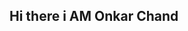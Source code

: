 ## Hi there i AM Onkar Chand 

<!--
**Soundernord/Soundernord** is a ✨ _special_ ✨ repository because its `README.md` (this file) appears on your GitHub profile.

Hi there! 👋 I'm Ayush Malik
🎓 About Me
🏫 B.Tech CSE 3rd Year Student at Shri Ramdeobaba College of Engineering and Management, Nagpur
📊 CGPA: 8.25/10
🌍 Based in India
💼 Connect with me on LinkedIn
🌐 Check out my Portfolio

🔍 Passionate About
Artificial Intelligence, Web Development, and DevOps. I’m enthusiastic about building real-world impactful applications and always looking to learn new technologies and collaborate with like-minded developers.

🚀 What I'm Working On
I’m actively building projects that combine the power of machine learning, deep learning, and full-stack development to create user-centric solutions. My recent work spans AI-powered analytics, agricultural fintech, and healthcare tech.

🛠️ Featured Projects

📁 PatientKhata
A medical record management app for doctors and clinics to maintain patient data efficiently using Firebase and React.

🌾 KissanKhata
A farmer-focused app for managing product stock, schemes, sales, and collections with role-based dashboards using Firebase.

🏠 Bangalore Home Price Prediction
ML model to predict real estate prices in Bangalore using Python, Pandas, and Linear Regression.

🎬 Netflix Data Exploratory Analysis
Exploratory data analysis project on Netflix content dataset with insights into content trends using Pandas and Matplotlib.

💻 Technical Skills & Tech Stack
Programming Languages
Python Java JavaScript SQL

Machine Learning & AI
TensorFlow Scikit-learn Keras OpenCV Hugging Face

Data Science & Analytics
Pandas NumPy Matplotlib Seaborn Jupyter

Web Development
React HTML5 CSS3 Flask

Databases & Cloud
MySQL Google Cloud Firebase Supabase

Development Tools & Platforms
Git GitHub VS Code PyCharm Linux Ubuntu

Future Learning Goals
Kubernetes Apache Kafka Redis GraphQL Rust Go

Specializations
Machine Learning & AI: Deep Learning, Neural Networks, Graph Neural Networks, Computer Vision, NLP
Data Visualization : Pandas, Matplotlib, Seaborn
Web Development : React, HTML, CSS, Javascript
📈 GitHub Stats

Ayush's GitHub Stats
Top Languages

📚 Current Goals

🔭 Exploring scalable AI systems and Firebase-powered full-stack applications
🌱 Deepening my skills in DevOps, React, and TensorFlow
👯 Looking to collaborate on open-source ML and web projects
💬 Open to internships, research collaborations, and freelance opportunities

🤝 Let’s Connect

📬 Feel free to reach out if you’d like to discuss a project, idea, or research collaboration!
💼 LinkedIn
🌐 Portfolio Website

PinnedLoading
 expense Public

 TypeScript

 house-price-prediction Public

 Jupyter Notebook

 Netflix_data_analysis Public

 Jupyter Notebook

 portfolio Public

 TypeScript

 To-do-list Public

 JavaScript

 PatientKhata Public

 TypeScript

131 contributions in the last year
Skip to contributions year list
Contribution Graph
Day of Week	JuneJun	JulyJul	AugustAug	SeptemberSep	OctoberOct	NovemberNov	DecemberDec	JanuaryJan	FebruaryFeb	MarchMar	AprilApr	MayMay	JuneJun
SundaySun																																																					
MondayMon																																																					
TuesdayTue																																																					
WednesdayWed																																																					
ThursdayThu																																																					
FridayFri																																																					
SaturdaySat																																																					
Learn how we count contributions
Less
No contributions.
Low contributions.
Medium-low contributions.
Medium-high contributions.
High contributions.
More
Activity overview
Contributed to ayussh176/portfolio, ayussh176/expense, ayussh176/PatientKhata and 13 other repositories
Loading
 
Code review
 
Issues
 
Pull requests
100%
Commits
Contribution activity
June 2025
Loading
